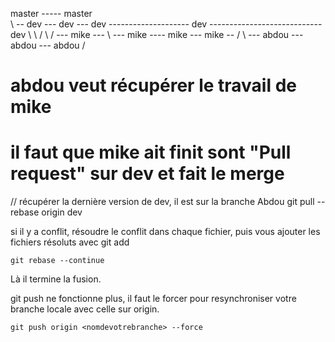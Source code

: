 

master ----- master 
                \
                \ -- dev --- dev --- dev -------------------- dev ---------------------------- dev
                      \              \                       / \                                /
                      \--- mike ---  \  --- mike ---- mike ---  mike --                         /
                                                                \ --- abdou --- abdou --- abdou /                            

# abdou veut récupérer le travail de mike
# il faut que mike ait finit sont "Pull request" sur dev et fait le merge
    
// récupérer la dernière version de dev, il est sur la branche Abdou
    git pull --rebase origin dev

si il y a conflit, résoudre le conflit dans chaque fichier, puis vous ajouter les fichiers résoluts avec 
git add <nomdufichier>

    git rebase --continue

Là il termine la fusion.

git push ne fonctionne plus, il faut le forcer pour resynchroniser votre branche locale avec celle sur origin.

    git push origin <nomdevotrebranche> --force